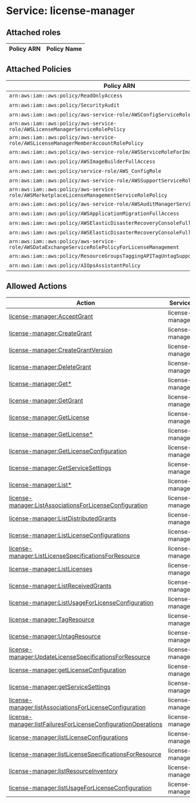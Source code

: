 # Service: license-manager

## Attached roles

| Policy ARN | Policy Name |
|------------|-------------|
## Attached Policies

| Policy ARN | Policy Name |
|------------|-------------|
| `arn:aws:iam::aws:policy/ReadOnlyAccess` | [ReadOnlyAccess](../policies.md#readonlyaccess) |
| `arn:aws:iam::aws:policy/SecurityAudit` | [SecurityAudit](../policies.md#securityaudit) |
| `arn:aws:iam::aws:policy/aws-service-role/AWSConfigServiceRolePolicy` | [AWSConfigServiceRolePolicy](../policies.md#awsconfigservicerolepolicy) |
| `arn:aws:iam::aws:policy/aws-service-role/AWSLicenseManagerServiceRolePolicy` | [AWSLicenseManagerServiceRolePolicy](../policies.md#awslicensemanagerservicerolepolicy) |
| `arn:aws:iam::aws:policy/aws-service-role/AWSLicenseManagerMemberAccountRolePolicy` | [AWSLicenseManagerMemberAccountRolePolicy](../policies.md#awslicensemanagermemberaccountrolepolicy) |
| `arn:aws:iam::aws:policy/aws-service-role/AWSServiceRoleForImageBuilder` | [AWSServiceRoleForImageBuilder](../policies.md#awsserviceroleforimagebuilder) |
| `arn:aws:iam::aws:policy/AWSImageBuilderFullAccess` | [AWSImageBuilderFullAccess](../policies.md#awsimagebuilderfullaccess) |
| `arn:aws:iam::aws:policy/service-role/AWS_ConfigRole` | [AWS_ConfigRole](../policies.md#aws_configrole) |
| `arn:aws:iam::aws:policy/aws-service-role/AWSSupportServiceRolePolicy` | [AWSSupportServiceRolePolicy](../policies.md#awssupportservicerolepolicy) |
| `arn:aws:iam::aws:policy/aws-service-role/AWSMarketplaceLicenseManagementServiceRolePolicy` | [AWSMarketplaceLicenseManagementServiceRolePolicy](../policies.md#awsmarketplacelicensemanagementservicerolepolicy) |
| `arn:aws:iam::aws:policy/aws-service-role/AWSAuditManagerServiceRolePolicy` | [AWSAuditManagerServiceRolePolicy](../policies.md#awsauditmanagerservicerolepolicy) |
| `arn:aws:iam::aws:policy/AWSApplicationMigrationFullAccess` | [AWSApplicationMigrationFullAccess](../policies.md#awsapplicationmigrationfullaccess) |
| `arn:aws:iam::aws:policy/AWSElasticDisasterRecoveryConsoleFullAccess` | [AWSElasticDisasterRecoveryConsoleFullAccess](../policies.md#awselasticdisasterrecoveryconsolefullaccess) |
| `arn:aws:iam::aws:policy/AWSElasticDisasterRecoveryConsoleFullAccess_v2` | [AWSElasticDisasterRecoveryConsoleFullAccess_v2](../policies.md#awselasticdisasterrecoveryconsolefullaccess_v2) |
| `arn:aws:iam::aws:policy/aws-service-role/AWSDataExchangeServiceRolePolicyForLicenseManagement` | [AWSDataExchangeServiceRolePolicyForLicenseManagement](../policies.md#awsdataexchangeservicerolepolicyforlicensemanagement) |
| `arn:aws:iam::aws:policy/ResourceGroupsTaggingAPITagUntagSupportedResources` | [ResourceGroupsTaggingAPITagUntagSupportedResources](../policies.md#resourcegroupstaggingapitaguntagsupportedresources) |
| `arn:aws:iam::aws:policy/AIOpsAssistantPolicy` | [AIOpsAssistantPolicy](../policies.md#aiopsassistantpolicy) |

## Allowed Actions

| Action | Service |
|--------|---------|
| [license-manager:AcceptGrant](../actions.md#license-manager:acceptgrant) | license-manager |
| [license-manager:CreateGrant](../actions.md#license-manager:creategrant) | license-manager |
| [license-manager:CreateGrantVersion](../actions.md#license-manager:creategrantversion) | license-manager |
| [license-manager:DeleteGrant](../actions.md#license-manager:deletegrant) | license-manager |
| [license-manager:Get*](../actions.md#license-manager:getall) | license-manager |
| [license-manager:GetGrant](../actions.md#license-manager:getgrant) | license-manager |
| [license-manager:GetLicense](../actions.md#license-manager:getlicense) | license-manager |
| [license-manager:GetLicense*](../actions.md#license-manager:getlicenseall) | license-manager |
| [license-manager:GetLicenseConfiguration](../actions.md#license-manager:getlicenseconfiguration) | license-manager |
| [license-manager:GetServiceSettings](../actions.md#license-manager:getservicesettings) | license-manager |
| [license-manager:List*](../actions.md#license-manager:listall) | license-manager |
| [license-manager:ListAssociationsForLicenseConfiguration](../actions.md#license-manager:listassociationsforlicenseconfiguration) | license-manager |
| [license-manager:ListDistributedGrants](../actions.md#license-manager:listdistributedgrants) | license-manager |
| [license-manager:ListLicenseConfigurations](../actions.md#license-manager:listlicenseconfigurations) | license-manager |
| [license-manager:ListLicenseSpecificationsForResource](../actions.md#license-manager:listlicensespecificationsforresource) | license-manager |
| [license-manager:ListLicenses](../actions.md#license-manager:listlicenses) | license-manager |
| [license-manager:ListReceivedGrants](../actions.md#license-manager:listreceivedgrants) | license-manager |
| [license-manager:ListUsageForLicenseConfiguration](../actions.md#license-manager:listusageforlicenseconfiguration) | license-manager |
| [license-manager:TagResource](../actions.md#license-manager:tagresource) | license-manager |
| [license-manager:UntagResource](../actions.md#license-manager:untagresource) | license-manager |
| [license-manager:UpdateLicenseSpecificationsForResource](../actions.md#license-manager:updatelicensespecificationsforresource) | license-manager |
| [license-manager:getLicenseConfiguration](../actions.md#license-manager:getlicenseconfiguration) | license-manager |
| [license-manager:getServiceSettings](../actions.md#license-manager:getservicesettings) | license-manager |
| [license-manager:listAssociationsForLicenseConfiguration](../actions.md#license-manager:listassociationsforlicenseconfiguration) | license-manager |
| [license-manager:listFailuresForLicenseConfigurationOperations](../actions.md#license-manager:listfailuresforlicenseconfigurationoperations) | license-manager |
| [license-manager:listLicenseConfigurations](../actions.md#license-manager:listlicenseconfigurations) | license-manager |
| [license-manager:listLicenseSpecificationsForResource](../actions.md#license-manager:listlicensespecificationsforresource) | license-manager |
| [license-manager:listResourceInventory](../actions.md#license-manager:listresourceinventory) | license-manager |
| [license-manager:listUsageForLicenseConfiguration](../actions.md#license-manager:listusageforlicenseconfiguration) | license-manager |